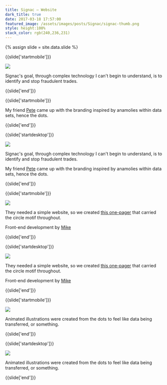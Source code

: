 ```yaml
---
title: Signac — Website
dark_title: true
date: 2017-03-18 17:57:00
featured_image: /assets/images/posts/Signac/signac-thumb.png
style: height:100%
stack_color: rgb(240,236,231)
---
```

{% assign slide = site.data.slide %}

{{slide['startmobile']}}

<div><img class='full-height' src='{{ site.url }}/assets/images/posts/Signac/signac-1-mobile.png' srcset='{{ site.url }}/assets/images/posts/Signac/signac-1-mobile.png 375w, {{ site.url }}/assets/images/posts/Signac/signac-1-mobile@2x.png 750w, {{ site.url }}/assets/images/posts/Signac/signac-1-mobile@3x.png 1125w'></div>

<p class='bg'>Signac's goal, through complex technology I can't begin to understand, is to identify and stop fraudulent trades.</p>

{{slide['end']}}

{{slide['startmobile']}}

My friend <a href='http://golibersuch.com/'>Pete</a> came up with the branding inspired by anamolies within data sets, hence the dots.

{{slide['end']}}

{{slide['startdesktop']}}

<div><img class='full-width' src='{{ site.url }}/assets/images/posts/Signac/signac-1@2x.png' srcset='{{ site.url }}/assets/images/posts/Signac/signac-1.png 1024w, {{ site.url }}/assets/images/posts/Signac/signac-1@2x.png 2048w, {{ site.url }}/assets/images/posts/Signac/signac-1@3x.png 3072w'></div>

Signac's goal, through complex technology I can't begin to understand, is to identify and stop fraudulent trades.

My friend <a href='http://golibersuch.com/'>Pete</a> came up with the branding inspired by anamolies within data sets, hence the dots.

{{slide['end']}}

{{slide['startmobile']}}

<div><img class='full-height' src='{{ site.url }}/assets/images/posts/Signac/signac-2-mobile.png' srcset='{{ site.url }}/assets/images/posts/Signac/signac-2-mobile.png 375w, {{ site.url }}/assets/images/posts/Signac/signac-2-mobile@2x.png 750w, {{ site.url }}/assets/images/posts/Signac/signac-2-mobile@3x.png 1125w'></div>

<p class='bg'>They needed a simple website, so we created <a href='http://signac.net/'>this one-pager</a> that carried the circle motif throughout.</p>

Front-end development by <a href='http://mcchill.in/'>Mike</a>

{{slide['end']}}

{{slide['startdesktop']}}

<div><img src='{{ site.url }}/assets/images/posts/Signac/signac-2@2x.png' srcset='{{ site.url }}/assets/images/posts/Signac/signac-2.png 794w, {{ site.url }}/assets/images/posts/Signac/signac-2@2x.png 1588w, {{ site.url }}/assets/images/posts/Signac/signac-2@3x.png 2382w'></div>

They needed a simple website, so we created <a href='http://signac.net/'>this one-pager</a> that carried the circle motif throughout.

Front-end development by <a href='http://mcchill.in/'>Mike</a>

{{slide['end']}}

{{slide['startmobile']}}

<div><img class='full-height' src='{{ site.url }}/assets/images/posts/Signac/signac-3-mobile.png' srcset='{{ site.url }}/assets/images/posts/Signac/signac-3-mobile.png 375w, {{ site.url }}/assets/images/posts/Signac/signac-3-mobile@2x.png 750w, {{ site.url }}/assets/images/posts/Signac/signac-3-mobile@3x.png 1125w'></div>

<p class='bg'>Animated illustrations were created from the dots to feel like data being transferred, or something.</p>

{{slide['end']}}

{{slide['startdesktop']}}

<div><img src='{{ site.url }}/assets/images/posts/Signac/signac-3@2x.png' srcset='{{ site.url }}/assets/images/posts/Signac/signac-3.png 394w, {{ site.url }}/assets/images/posts/Signac/signac-3@2x.png 788w, {{ site.url }}/assets/images/posts/Signac/signac-3@3x.png 1182w'></div>

Animated illustrations were created from the dots to feel like data being transferred, or something.

{{slide['end']}}